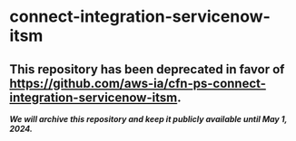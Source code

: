 # connect-integration-servicenow-itsm 
## This repository has been deprecated in favor of https://github.com/aws-ia/cfn-ps-connect-integration-servicenow-itsm. 
***We will archive this repository and keep it publicly available until May 1, 2024.***

